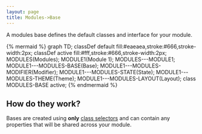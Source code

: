 ```yaml
---
layout: page
title: Modules->Base
---
```


A modules base defines the default classes and interface for your module.

{% mermaid %}
graph TD;
  classDef default fill:#eaeaea,stroke:#666,stroke-width:2px;
  classDef active fill:#fff,stroke:#666,stroke-width:2px;
  MODULES(Modules);
  MODULE1(Module 1);
  MODULES---MODULE1;
  MODULE1---MODULES-BASE(Base);
  MODULE1---MODULES-MODIFIER(Modifier);
  MODULE1---MODULES-STATE(State);
  MODULE1---MODULES-THEME(Theme);
  MODULE1---MODULES-LAYOUT(Layout);
  class MODULES-BASE active;
{% endmermaid %}

## How do they work?

Bases are created using **only** [class selectors](https://developer.mozilla.org/en-US/docs/Web/CSS/Class_selectors) and can contain any properties that will be shared across your module.
